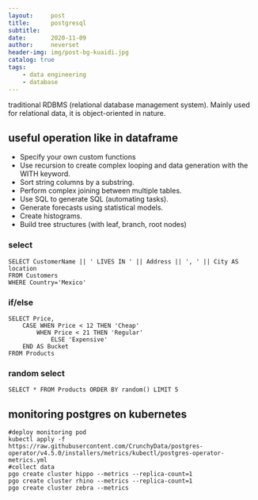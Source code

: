 ```yaml
---
layout:     post
title:      postgresql
subtitle:   
date:       2020-11-09
author:     neverset
header-img: img/post-bg-kuaidi.jpg
catalog: true
tags:
    - data engineering
    - database
---
```


traditional RDBMS (relational database management system). Mainly used for relational data, it is object-oriented in nature.
## useful operation like in dataframe

* Specify your own custom functions
* Use recursion to create complex looping and data generation with the WITH keyword.
* Sort string columns by a substring.
* Perform complex joining between multiple tables.
* Use SQL to generate SQL (automating tasks).
* Generate forecasts using statistical models.
* Create histograms.
* Build tree structures (with leaf, branch, root nodes)

### select

    SELECT CustomerName || ' LIVES IN ' || Address || ', ' || City AS location
    FROM Customers
    WHERE Country='Mexico'

### if/else

    SELECT Price,
        CASE WHEN Price < 12 THEN 'Cheap'
            WHEN Price < 21 THEN 'Regular'
                ELSE 'Expensive'
        END AS Bucket
    FROM Products

### random select

    SELECT * FROM Products ORDER BY random() LIMIT 5

## monitoring postgres on kubernetes

    #deploy monitoring pod
    kubectl apply -f https://raw.githubusercontent.com/CrunchyData/postgres-operator/v4.5.0/installers/metrics/kubectl/postgres-operator-metrics.yml
    #collect data
    pgo create cluster hippo --metrics --replica-count=1
    pgo create cluster rhino --metrics --replica-count=1
    pgo create cluster zebra --metrics
